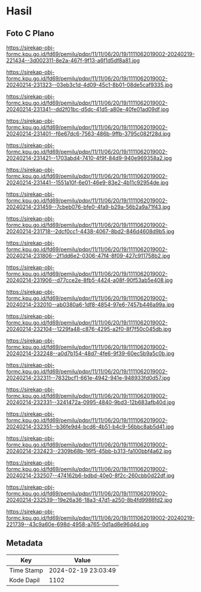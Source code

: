 # Hasil

## Foto C Plano

https://sirekap-obj-formc.kpu.go.id/fd69/pemilu/pdpr/11/11/06/20/19/1111062019002-20240219-221434--3d002311-8e2a-467f-9f13-a6f1d5df8a81.jpg

https://sirekap-obj-formc.kpu.go.id/fd69/pemilu/pdpr/11/11/06/20/19/1111062019002-20240214-231323--03eb3c1d-4d09-45c1-8b01-08de5caf9335.jpg

https://sirekap-obj-formc.kpu.go.id/fd69/pemilu/pdpr/11/11/06/20/19/1111062019002-20240214-231341--dd2f01bc-d5dc-41d5-a80e-40fe01ad09df.jpg

https://sirekap-obj-formc.kpu.go.id/fd69/pemilu/pdpr/11/11/06/20/19/1111062019002-20240214-231401--f6e67dc6-7563-486b-9ffb-3795c082f28d.jpg

https://sirekap-obj-formc.kpu.go.id/fd69/pemilu/pdpr/11/11/06/20/19/1111062019002-20240214-231421--1703abd4-7410-4f9f-84d9-940e969358a2.jpg

https://sirekap-obj-formc.kpu.go.id/fd69/pemilu/pdpr/11/11/06/20/19/1111062019002-20240214-231441--1551a10f-6e01-46e9-83e2-4b11c92954de.jpg

https://sirekap-obj-formc.kpu.go.id/fd69/pemilu/pdpr/11/11/06/20/19/1111062019002-20240214-231459--7cbeb076-bfe0-4fa9-b29a-56b2a9a71f43.jpg

https://sirekap-obj-formc.kpu.go.id/fd69/pemilu/pdpr/11/11/06/20/19/1111062019002-20240214-231718--2dcf0cc1-4438-4067-8bd2-846d4608d9b5.jpg

https://sirekap-obj-formc.kpu.go.id/fd69/pemilu/pdpr/11/11/06/20/19/1111062019002-20240214-231806--2f1dd6e2-0306-47f4-8f09-427c911758b2.jpg

https://sirekap-obj-formc.kpu.go.id/fd69/pemilu/pdpr/11/11/06/20/19/1111062019002-20240214-231906--d77cce2e-8fb5-4424-a08f-90f53ab5e408.jpg

https://sirekap-obj-formc.kpu.go.id/fd69/pemilu/pdpr/11/11/06/20/19/1111062019002-20240214-232010--ab0380a6-1df8-4854-97e6-7457b446a99a.jpg

https://sirekap-obj-formc.kpu.go.id/fd69/pemilu/pdpr/11/11/06/20/19/1111062019002-20240214-232104--1229fa48-c876-4295-a2f0-8f7f50c045db.jpg

https://sirekap-obj-formc.kpu.go.id/fd69/pemilu/pdpr/11/11/06/20/19/1111062019002-20240214-232248--a0d7b154-48d7-4fe6-9f39-60ec5b9a5c0b.jpg

https://sirekap-obj-formc.kpu.go.id/fd69/pemilu/pdpr/11/11/06/20/19/1111062019002-20240214-232311--7832bcf1-661e-4942-941e-948933fd0d57.jpg

https://sirekap-obj-formc.kpu.go.id/fd69/pemilu/pdpr/11/11/06/20/19/1111062019002-20240214-232331--3241472a-0995-4840-9bd3-12b683afb40d.jpg

https://sirekap-obj-formc.kpu.go.id/fd69/pemilu/pdpr/11/11/06/20/19/1111062019002-20240214-232351--b36fe9d4-bcd6-4b51-b4c9-56bbc8ab5d41.jpg

https://sirekap-obj-formc.kpu.go.id/fd69/pemilu/pdpr/11/11/06/20/19/1111062019002-20240214-232423--2309b68b-16f5-45bb-b313-fa100bbf4a62.jpg

https://sirekap-obj-formc.kpu.go.id/fd69/pemilu/pdpr/11/11/06/20/19/1111062019002-20240214-232507--474162b6-bdbd-40e0-8f2c-260cbb0d22df.jpg

https://sirekap-obj-formc.kpu.go.id/fd69/pemilu/pdpr/11/11/06/20/19/1111062019002-20240214-232539--19e26a36-18a3-47d1-a250-8b4fd9986fd2.jpg

https://sirekap-obj-formc.kpu.go.id/fd69/pemilu/pdpr/11/11/06/20/19/1111062019002-20240219-221739--43c9a60e-698d-4958-a765-0d1ad8e96d4d.jpg


## Metadata

| Key        | Value               |
| ---------- | ------------------- |
| Time Stamp | 2024-02-19 23:03:49 |
| Kode Dapil | 1102                |



